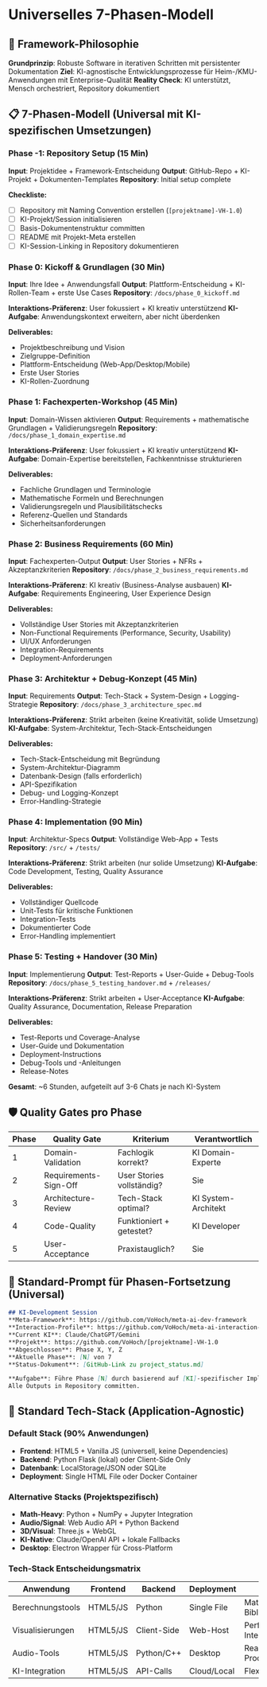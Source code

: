 # Universelles 7-Phasen-Modell

## 🎯 Framework-Philosophie

**Grundprinzip**: Robuste Software in iterativen Schritten mit persistenter Dokumentation
**Ziel**: KI-agnostische Entwicklungsprozesse für Heim-/KMU-Anwendungen mit Enterprise-Qualität
**Reality Check**: KI unterstützt, Mensch orchestriert, Repository dokumentiert

## 📋 7-Phasen-Modell (Universal mit KI-spezifischen Umsetzungen)

### Phase -1: Repository Setup (15 Min)
**Input**: Projektidee + Framework-Entscheidung
**Output**: GitHub-Repo + KI-Projekt + Dokumenten-Templates
**Repository**: Initial setup complete

**Checkliste:**
- [ ] Repository mit Naming Convention erstellen (`[projektname]-VH-1.0`)
- [ ] KI-Projekt/Session initialisieren
- [ ] Basis-Dokumentenstruktur committen
- [ ] README mit Projekt-Meta erstellen
- [ ] KI-Session-Linking in Repository dokumentieren

### Phase 0: Kickoff & Grundlagen (30 Min)
**Input**: Ihre Idee + Anwendungsfall
**Output**: Plattform-Entscheidung + KI-Rollen-Team + erste Use Cases
**Repository**: `/docs/phase_0_kickoff.md`

**Interaktions-Präferenz**: User fokussiert + KI kreativ unterstützend
**KI-Aufgabe**: Anwendungskontext erweitern, aber nicht überdenken

**Deliverables:**
- Projektbeschreibung und Vision
- Zielgruppe-Definition
- Plattform-Entscheidung (Web-App/Desktop/Mobile)
- Erste User Stories
- KI-Rollen-Zuordnung

### Phase 1: Fachexperten-Workshop (45 Min)
**Input**: Domain-Wissen aktivieren
**Output**: Requirements + mathematische Grundlagen + Validierungsregeln
**Repository**: `/docs/phase_1_domain_expertise.md`

**Interaktions-Präferenz**: User fokussiert + KI kreativ unterstützend
**KI-Aufgabe**: Domain-Expertise bereitstellen, Fachkenntnisse strukturieren

**Deliverables:**
- Fachliche Grundlagen und Terminologie
- Mathematische Formeln und Berechnungen
- Validierungsregeln und Plausibilitätschecks
- Referenz-Quellen und Standards
- Sicherheitsanforderungen

### Phase 2: Business Requirements (60 Min)
**Input**: Fachexperten-Output
**Output**: User Stories + NFRs + Akzeptanzkriterien
**Repository**: `/docs/phase_2_business_requirements.md`

**Interaktions-Präferenz**: KI kreativ (Business-Analyse ausbauen)
**KI-Aufgabe**: Requirements Engineering, User Experience Design

**Deliverables:**
- Vollständige User Stories mit Akzeptanzkriterien
- Non-Functional Requirements (Performance, Security, Usability)
- UI/UX Anforderungen
- Integration-Requirements
- Deployment-Anforderungen

### Phase 3: Architektur + Debug-Konzept (45 Min)
**Input**: Requirements
**Output**: Tech-Stack + System-Design + Logging-Strategie
**Repository**: `/docs/phase_3_architecture_spec.md`

**Interaktions-Präferenz**: Strikt arbeiten (keine Kreativität, solide Umsetzung)
**KI-Aufgabe**: System-Architektur, Tech-Stack-Entscheidungen

**Deliverables:**
- Tech-Stack-Entscheidung mit Begründung
- System-Architektur-Diagramm
- Datenbank-Design (falls erforderlich)
- API-Spezifikation
- Debug- und Logging-Konzept
- Error-Handling-Strategie

### Phase 4: Implementation (90 Min)
**Input**: Architektur-Specs
**Output**: Vollständige Web-App + Tests
**Repository**: `/src/` + `/tests/`

**Interaktions-Präferenz**: Strikt arbeiten (nur solide Umsetzung)
**KI-Aufgabe**: Code Development, Testing, Quality Assurance

**Deliverables:**
- Vollständiger Quellcode
- Unit-Tests für kritische Funktionen
- Integration-Tests
- Dokumentierter Code
- Error-Handling implementiert

### Phase 5: Testing + Handover (30 Min)
**Input**: Implementierung
**Output**: Test-Reports + User-Guide + Debug-Tools
**Repository**: `/docs/phase_5_testing_handover.md` + `/releases/`

**Interaktions-Präferenz**: Strikt arbeiten + User-Acceptance
**KI-Aufgabe**: Quality Assurance, Documentation, Release Preparation

**Deliverables:**
- Test-Reports und Coverage-Analyse
- User-Guide und Dokumentation
- Deployment-Instructions
- Debug-Tools und -Anleitungen
- Release-Notes

**Gesamt**: ~6 Stunden, aufgeteilt auf 3-6 Chats je nach KI-System

## 🛡️ Quality Gates pro Phase

| Phase | Quality Gate | Kriterium | Verantwortlich |
|-------|-------------|-----------|----------------|
| 1 | Domain-Validation | Fachlogik korrekt? | KI Domain-Experte |
| 2 | Requirements-Sign-Off | User Stories vollständig? | Sie |
| 3 | Architecture-Review | Tech-Stack optimal? | KI System-Architekt |
| 4 | Code-Quality | Funktioniert + getestet? | KI Developer |
| 5 | User-Acceptance | Praxistauglich? | Sie |

## 🔄 Standard-Prompt für Phasen-Fortsetzung (Universal)

```markdown
## KI-Development Session
**Meta-Framework**: https://github.com/VoHoch/meta-ai-dev-framework
**Interaction-Profile**: https://github.com/VoHoch/meta-ai-interaction-profile
**Current KI**: Claude/ChatGPT/Gemini
**Projekt**: https://github.com/VoHoch/[projektname]-VH-1.0
**Abgeschlossen**: Phase X, Y, Z
**Aktuelle Phase**: [N] von 7
**Status-Dokument**: [GitHub-Link zu project_status.md]

**Aufgabe**: Führe Phase [N] durch basierend auf [KI]-spezifischer Implementation aus Meta-Framework.
Alle Outputs in Repository committen.
```

## 🔧 Standard Tech-Stack (Application-Agnostic)

### Default Stack (90% Anwendungen)
- **Frontend**: HTML5 + Vanilla JS (universell, keine Dependencies)
- **Backend**: Python Flask (lokal) oder Client-Side Only
- **Datenbank**: LocalStorage/JSON oder SQLite
- **Deployment**: Single HTML File oder Docker Container

### Alternative Stacks (Projektspezifisch)
- **Math-Heavy**: Python + NumPy + Jupyter Integration
- **Audio/Signal**: Web Audio API + Python Backend
- **3D/Visual**: Three.js + WebGL
- **KI-Native**: Claude/OpenAI API + lokale Fallbacks
- **Desktop**: Electron Wrapper für Cross-Platform

### Tech-Stack Entscheidungsmatrix

| Anwendung | Frontend | Backend | Deployment | Grund |
|-----------|----------|---------|------------|--------|
| Berechnungstools | HTML5/JS | Python | Single File | Mathematische Bibliotheken |
| Visualisierungen | HTML5/JS | Client-Side | Web-Host | Performance + Interaktivität |
| Audio-Tools | HTML5/JS | Python/C++ | Desktop | Real-Time Processing |
| KI-Integration | HTML5/JS | API-Calls | Cloud/Local | Flexibilität |